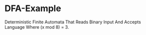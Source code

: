 # DFA-Example
Deterministic Finite Automata That Reads Binary Input And Accepts Language Where (x mod 8) = 3.
